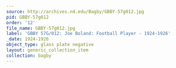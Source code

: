 ```yaml
---
source: http://archives.nd.edu/Bagby/GBBY-57g012.jpg
pid: GBBY-57g012
order: '12'
file_name: GBBY-57g012.jpg
label: 'GBBY 57G/012: Joe Boland: Football Player - 1924-1926'
_date: 1924-1926
object_type: glass plate negative
layout: generic_collection_item
collection: bagby
---
```

